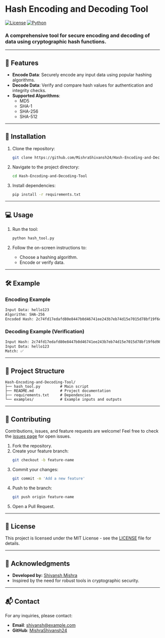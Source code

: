 # Hash Encoding and Decoding Tool

[![License](https://img.shields.io/badge/License-MIT-blue.svg)](https://opensource.org/licenses/MIT)
[![Python](https://img.shields.io/badge/Made%20with-Python-blue)](https://www.python.org/)

### A comprehensive tool for secure encoding and decoding of data using cryptographic hash functions.

---

## 🚀 Features

- **Encode Data**: Securely encode any input data using popular hashing algorithms.
- **Decode Data**: Verify and compare hash values for authentication and integrity checks.
- **Supported Algorithms**:
  - MD5
  - SHA-1
  - SHA-256
  - SHA-512

---

## 🔧 Installation

1. Clone the repository:
   ```bash
   git clone https://github.com/MishraShivansh24/Hash-Encoding-and-Decoding-Tool.git
   ```

2. Navigate to the project directory:
   ```bash
   cd Hash-Encoding-and-Decoding-Tool
   ```

3. Install dependencies:
   ```bash
   pip install -r requirements.txt
   ```

---

## 💻 Usage

1. Run the tool:
   ```bash
   python hash_tool.py
   ```

2. Follow the on-screen instructions to:
   - Choose a hashing algorithm.
   - Encode or verify data.

---

## 🛠️ Example

### Encoding Example
```bash
Input Data: hello123
Algorithm: SHA-256
Encoded Hash: 2c74fd17edafd80e8447b0d46741ee243b7eb74d15e7015d78bf19f6d98c6e48
```

### Decoding Example (Verification)
```bash
Input Hash: 2c74fd17edafd80e8447b0d46741ee243b7eb74d15e7015d78bf19f6d98c6e48
Input Data: hello123
Match: ✅
```

---

## 📂 Project Structure
```
Hash-Encoding-and-Decoding-Tool/
├── hash_tool.py         # Main script
├── README.md            # Project documentation
├── requirements.txt     # Dependencies
└── examples/            # Example inputs and outputs
```

---

## 🤝 Contributing

Contributions, issues, and feature requests are welcome! Feel free to check the [issues page](https://github.com/MishraShivansh24/Hash-Encoding-and-Decoding-Tool/issues) for open issues.

1. Fork the repository.
2. Create your feature branch:
   ```bash
   git checkout -b feature-name
   ```
3. Commit your changes:
   ```bash
   git commit -m 'Add a new feature'
   ```
4. Push to the branch:
   ```bash
   git push origin feature-name
   ```
5. Open a Pull Request.

---

## 📜 License

This project is licensed under the MIT License - see the [LICENSE](LICENSE) file for details.

---

## 🌟 Acknowledgments

- **Developed by:** [Shivansh Mishra](https://github.com/MishraShivansh24)
- Inspired by the need for robust tools in cryptographic security.

---

## 📬 Contact

For any inquiries, please contact:
- **Email**: [shivansh@example.com](mailto:shivansh@example.com)
- **GitHub**: [MishraShivansh24](https://github.com/MishraShivansh24)
